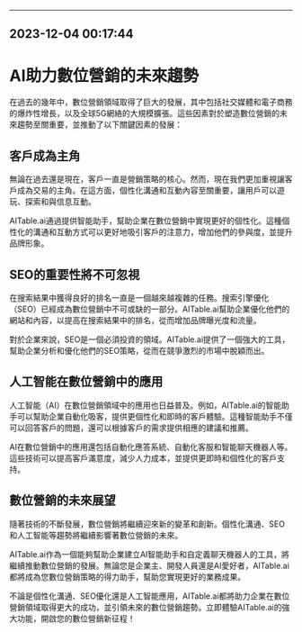 

---------------------------------------------
2023-12-04 00:17:44
---------------------------------------------

# AI助力數位營銷的未來趨勢

在過去的幾年中，數位營銷領域取得了巨大的發展，其中包括社交媒體和電子商務的爆炸性增長，以及全球5G網絡的大規模擴張。這些因素對於塑造數位營銷的未來趨勢至關重要，並推動了以下關鍵因素的發展：

## 客戶成為主角

無論在過去還是現在，客戶一直是營銷策略的核心。然而，現在我們更加重視讓客戶成為交易的主角。在這方面，個性化溝通和互動內容至關重要，讓用戶可以遊玩、探索和與信息互動。

AITable.ai通過提供智能助手，幫助企業在數位營銷中實現更好的個性化。這種個性化的溝通和互動方式可以更好地吸引客戶的注意力，增加他們的參與度，並提升品牌形象。

## SEO的重要性將不可忽視

在搜索結果中獲得良好的排名一直是一個越來越複雜的任務。搜索引擎優化（SEO）已經成為數位營銷中不可或缺的一部分。AITable.ai幫助企業優化他們的網站和內容，以提高在搜索結果中的排名，從而增加品牌曝光度和流量。

對於企業來說，SEO是一個必須投資的領域。AITable.ai提供了一個強大的工具，幫助企業分析和優化他們的SEO策略，從而在競爭激烈的市場中脫穎而出。

## 人工智能在數位營銷中的應用

人工智能（AI）在數位營銷領域中的應用也日益普及。例如，AITable.ai的智能助手可以幫助企業自動化吸客，提供更個性化和即時的客戶體驗。這種智能助手不僅可以回答客戶的問題，還可以根據客戶的需求提供相應的建議和推薦。

AI在數位營銷中的應用還包括自動化應答系統、自動化客服和智能聊天機器人等。這些技術可以提高客戶滿意度，減少人力成本，並提供更即時和個性化的客戶支持。

## 數位營銷的未來展望

隨著技術的不斷發展，數位營銷將繼續迎來新的變革和創新。個性化溝通、SEO和人工智能等趨勢將繼續影響著數位營銷的未來。

AITable.ai作為一個能夠幫助企業建立AI智能助手和自定義聊天機器人的工具，將繼續推動數位營銷的發展。無論您是企業主、開發人員還是AI愛好者，AITable.ai都將成為您數位營銷策略的得力助手，幫助您實現更好的業務成果。

不論是個性化溝通、SEO優化還是人工智能應用，AITable.ai都將助力企業在數位營銷領域取得更大的成功，並引領未來的數位營銷趨勢。立即體驗AITable.ai的強大功能，開啟您的數位營銷新征程！
